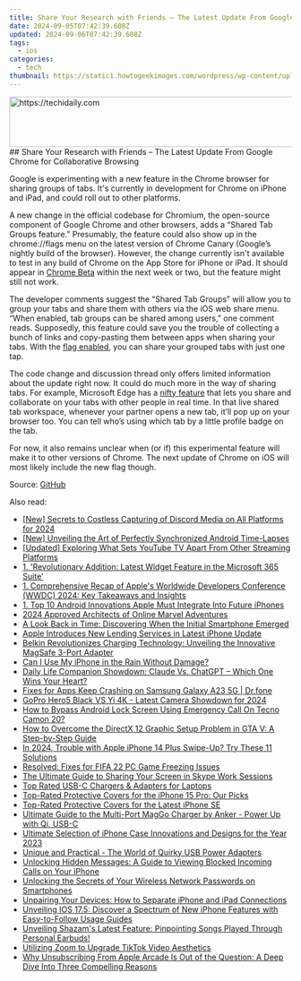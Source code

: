 ```yaml
---
title: Share Your Research with Friends – The Latest Update From Google Chrome for Collaborative Browsing
date: 2024-09-05T07:42:39.608Z
updated: 2024-09-06T07:42:39.608Z
tags:
  - ios
categories:
  - tech
thumbnail: https://static1.howtogeekimages.com/wordpress/wp-content/uploads/2024/08/chrome.jpg
---
```


<!-- affiliate ads begin -->
<a href="https://appsumo.8odi.net/c/5597632/2002019/7443" target="_top" id="2002019">
  <img src="//a.impactradius-go.com/display-ad/7443-2002019" border="0" alt="https://techidaily.com" width="728" height="90"/>
</a>
<img height="0" width="0" src="https://appsumo.8odi.net/i/5597632/2002019/7443" style="position:absolute;visibility:hidden;" border="0" />
<!-- affiliate ads end -->
## Share Your Research with Friends – The Latest Update From Google Chrome for Collaborative Browsing

Google is experimenting with a new feature in the Chrome browser for sharing groups of tabs. It's currently in development for Chrome on iPhone and iPad, and could roll out to other platforms.

 A new change in the official codebase for Chromium, the open-source component of Google Chrome and other browsers, adds a “Shared Tab Groups feature.” Presumably, the feature could also show up in the chrome://flags menu on the latest version of Chrome Canary (Google’s nightly build of the browser). However, the change currently isn't available to test in any build of Chrome on the App Store for iPhone or iPad. It should appear in [Chrome Beta](https://www.google.com/chrome/beta/) within the next week or two, but the feature might still not work.

 The developer comments suggest the “Shared Tab Groups” will allow you to group your tabs and share them with others via the iOS web share menu. “When enabled, tab groups can be shared among users,” one comment reads. Supposedly, this feature could save you the trouble of collecting a bunch of links and copy-pasting them between apps when sharing your tabs. With the [flag enabled](https://apple-account.techidaily.com/icloud-separation-how-to-disconnect-apple-iphone-14-pro-max-and-ipad-by-drfone-ios/), you can share your grouped tabs with just one tap.

 The code change and discussion thread only offers limited information about the update right now. It could do much more in the way of sharing tabs. For example, Microsoft Edge has a [nifty feature](https://techtrends.techidaily.com/the-ultimate-list-of-5-innovative-apps-designed-to-help-you-forge-lasting-bonds/) that lets you share and collaborate on your tabs with other people in real time. In that live shared tab workspace, whenever your partner opens a new tab, it’ll pop up on your browser too. You can tell who’s using which tab by a little profile badge on the tab.

 For now, it also remains unclear when (or if) this experimental feature will make it to other versions of Chrome. The next update of Chrome on iOS will most likely include the new flag though.

 Source: [GitHub](https://github.com/chromium/chromium/commit/10d7d6ad77579616d8cf14af71f1e9e643d16453)

<ins class="adsbygoogle"
     style="display:block"
     data-ad-format="autorelaxed"
     data-ad-client="ca-pub-7571918770474297"
     data-ad-slot="1223367746"></ins>



<ins class="adsbygoogle"
     style="display:block"
     data-ad-client="ca-pub-7571918770474297"
     data-ad-slot="8358498916"
     data-ad-format="auto"
     data-full-width-responsive="true"></ins>

<span class="atpl-alsoreadstyle">Also read:</span>
<div><ul>
<li><a href="https://discord-videos.techidaily.com/new-secrets-to-costless-capturing-of-discord-media-on-all-platforms-for-2024/"><u>[New] Secrets to Costless Capturing of Discord Media on All Platforms for 2024</u></a></li>
<li><a href="https://some-approaches.techidaily.com/new-unveiling-the-art-of-perfectly-synchronized-android-time-lapses/"><u>[New] Unveiling the Art of Perfectly Synchronized Android Time-Lapses</u></a></li>
<li><a href="https://youtube-docs.techidaily.com/ed-exploring-what-sets-youtube-tv-apart-from-other-streaming-platforms/"><u>[Updated] Exploring What Sets YouTube TV Apart From Other Streaming Platforms</u></a></li>
<li><a href="https://os-tips.techidaily.com/1-revolutionary-addition-latest-widget-feature-in-the-microsoft-365-suite/"><u>1. 'Revolutionary Addition: Latest Widget Feature in the Microsoft 365 Suite'</u></a></li>
<li><a href="https://os-tips.techidaily.com/1-comprehensive-recap-of-apples-worldwide-developers-conference-wwdc-2024-key-takeaways-and-insights/"><u>1. Comprehensive Recap of Apple's Worldwide Developers Conference (WWDC) 2024: Key Takeaways and Insights</u></a></li>
<li><a href="https://os-tips.techidaily.com/1-top-10-android-innovations-apple-must-integrate-into-future-iphones/"><u>1. Top 10 Android Innovations Apple Must Integrate Into Future iPhones</u></a></li>
<li><a href="https://youtube-videos.techidaily.com/2024-approved-architects-of-online-marvel-adventures/"><u>2024 Approved  Architects of Online Marvel Adventures</u></a></li>
<li><a href="https://os-tips.techidaily.com/a-look-back-in-time-discovering-when-the-initial-smartphone-emerged/"><u>A Look Back in Time: Discovering When the Initial Smartphone Emerged</u></a></li>
<li><a href="https://os-tips.techidaily.com/apple-introduces-new-lending-services-in-latest-iphone-update/"><u>Apple Introduces New Lending Services in Latest iPhone Update</u></a></li>
<li><a href="https://os-tips.techidaily.com/belkin-revolutionizes-charging-technology-unveiling-the-innovative-magsafe-3-port-adapter/"><u>Belkin Revolutionizes Charging Technology: Unveiling the Innovative MagSafe 3-Port Adapter</u></a></li>
<li><a href="https://os-tips.techidaily.com/can-i-use-my-iphone-in-the-rain-without-damage/"><u>Can I Use My iPhone in the Rain Without Damage?</u></a></li>
<li><a href="https://os-tips.techidaily.com/daily-life-companion-showdown-claude-vs-chatgpt-which-one-wins-your-heart/"><u>Daily Life Companion Showdown: Claude Vs. ChatGPT – Which One Wins Your Heart?</u></a></li>
<li><a href="https://howto.techidaily.com/fixes-for-apps-keep-crashing-on-samsung-galaxy-a23-5g-drfone-by-drfone-fix-android-problems-fix-android-problems/"><u>Fixes for Apps Keep Crashing on Samsung Galaxy A23 5G | Dr.fone</u></a></li>
<li><a href="https://some-knowledge.techidaily.com/gopro-hero5-black-vs-yi-4k-latest-camera-showdown-for-2024/"><u>GoPro Hero5 Black VS Yi 4K - Latest Camera Showdown for 2024</u></a></li>
<li><a href="https://unlock-android.techidaily.com/how-to-bypass-android-lock-screen-using-emergency-call-on-tecno-camon-20-by-drfone-android/"><u>How to Bypass Android Lock Screen Using Emergency Call On Tecno Camon 20?</u></a></li>
<li><a href="https://win-solutions.techidaily.com/how-to-overcome-the-directx-12-graphic-setup-problem-in-gta-v-a-step-by-step-guide/"><u>How to Overcome the DirectX 12 Graphic Setup Problem in GTA V: A Step-by-Step Guide</u></a></li>
<li><a href="https://ios-unlock.techidaily.com/in-2024-trouble-with-apple-iphone-14-plus-swipe-up-try-these-11-solutions-by-drfone-ios/"><u>In 2024, Trouble with Apple iPhone 14 Plus Swipe-Up? Try These 11 Solutions</u></a></li>
<li><a href="https://program-issues.techidaily.com/resolved-fixes-for-fifa-22-pc-game-freezing-issues/"><u>Resolved: Fixes for FIFA 22 PC Game Freezing Issues</u></a></li>
<li><a href="https://screen-sharing-recording.techidaily.com/the-ultimate-guide-to-sharing-your-screen-in-skype-work-sessions/"><u>The Ultimate Guide to Sharing Your Screen in Skype Work Sessions</u></a></li>
<li><a href="https://os-tips.techidaily.com/top-rated-usb-c-chargers-and-adapters-for-laptops/"><u>Top Rated USB-C Chargers & Adapters for Laptops</u></a></li>
<li><a href="https://os-tips.techidaily.com/top-rated-protective-covers-for-the-iphone-15-pro-our-picks/"><u>Top-Rated Protective Covers for the iPhone 15 Pro: Our Picks</u></a></li>
<li><a href="https://os-tips.techidaily.com/top-rated-protective-covers-for-the-latest-iphone-se/"><u>Top-Rated Protective Covers for the Latest iPhone SE</u></a></li>
<li><a href="https://os-tips.techidaily.com/ultimate-guide-to-the-multi-port-maggo-charger-by-anker-power-up-with-qi-usb-c/"><u>Ultimate Guide to the Multi-Port MagGo Charger by Anker - Power Up with Qi, USB-C</u></a></li>
<li><a href="https://os-tips.techidaily.com/ultimate-selection-of-iphone-case-innovations-and-designs-for-the-year-2023/"><u>Ultimate Selection of iPhone Case Innovations and Designs for the Year 2023</u></a></li>
<li><a href="https://os-tips.techidaily.com/unique-and-practical-the-world-of-quirky-usb-power-adapters/"><u>Unique and Practical - The World of Quirky USB Power Adapters</u></a></li>
<li><a href="https://os-tips.techidaily.com/unlocking-hidden-messages-a-guide-to-viewing-blocked-incoming-calls-on-your-iphone/"><u>Unlocking Hidden Messages: A Guide to Viewing Blocked Incoming Calls on Your iPhone</u></a></li>
<li><a href="https://os-tips.techidaily.com/unlocking-the-secrets-of-your-wireless-network-passwords-on-smartphones/"><u>Unlocking the Secrets of Your Wireless Network Passwords on Smartphones</u></a></li>
<li><a href="https://os-tips.techidaily.com/unpairing-your-devices-how-to-separate-iphone-and-ipad-connections/"><u>Unpairing Your Devices: How to Separate iPhone and iPad Connections</u></a></li>
<li><a href="https://os-tips.techidaily.com/unveiling-ios-175-discover-a-spectrum-of-new-iphone-features-with-easy-to-follow-usage-guides/"><u>Unveiling IOS 17.5: Discover a Spectrum of New iPhone Features with Easy-to-Follow Usage Guides</u></a></li>
<li><a href="https://os-tips.techidaily.com/unveiling-shazams-latest-feature-pinpointing-songs-played-through-personal-earbuds/"><u>Unveiling Shazam's Latest Feature: Pinpointing Songs Played Through Personal Earbuds!</u></a></li>
<li><a href="https://fox-links.techidaily.com/utilizing-zoom-to-upgrade-tiktok-video-aesthetics/"><u>Utilizing Zoom to Upgrade TikTok Video Aesthetics</u></a></li>
<li><a href="https://os-tips.techidaily.com/why-unsubscribing-from-apple-arcade-is-out-of-the-question-a-deep-dive-into-three-compelling-reasons/"><u>Why Unsubscribing From Apple Arcade Is Out of the Question: A Deep Dive Into Three Compelling Reasons</u></a></li>
</ul></div>
